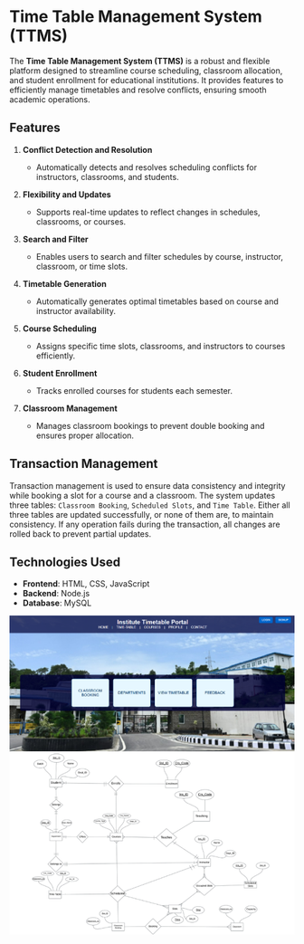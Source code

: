 # Time Table Management System (TTMS)

The **Time Table Management System (TTMS)** is a robust and flexible platform designed to streamline course scheduling, classroom allocation, and student enrollment for educational institutions. It provides features to efficiently manage timetables and resolve conflicts, ensuring smooth academic operations.

## Features

1. **Conflict Detection and Resolution**
   - Automatically detects and resolves scheduling conflicts for instructors, classrooms, and students.

2. **Flexibility and Updates**
   - Supports real-time updates to reflect changes in schedules, classrooms, or courses.

3. **Search and Filter**
   - Enables users to search and filter schedules by course, instructor, classroom, or time slots.

4. **Timetable Generation**
   - Automatically generates optimal timetables based on course and instructor availability.

5. **Course Scheduling**
   - Assigns specific time slots, classrooms, and instructors to courses efficiently.

6. **Student Enrollment**
   - Tracks enrolled courses for students each semester.

7. **Classroom Management**
   - Manages classroom bookings to prevent double booking and ensures proper allocation.

## Transaction Management

Transaction management is used to ensure data consistency and integrity while booking a slot for a course and a classroom. The system updates three tables: `Classroom Booking`, `Scheduled Slots`, and `Time Table`. Either all three tables are updated successfully, or none of them are, to maintain consistency. If any operation fails during the transaction, all changes are rolled back to prevent partial updates.

## Technologies Used

- **Frontend**: HTML, CSS, JavaScript
- **Backend**: Node.js
- **Database**: MySQL


![ITTP](images/ITTP.png)
![ER Diagram](images/ER.png)
